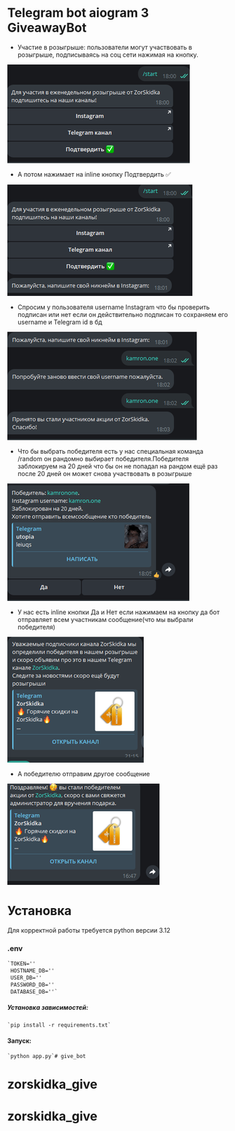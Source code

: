 # Telegram bot aiogram 3 GiveawayBot
* Участие в розыгрыше: пользователи могут участвовать в розыгрыше, подписываясь на соц сети нажимая на кнопку.

![img.png](img.png)

* А потом нажимает на inline кнопку Подтвердить ✅

![img_1.png](img_1.png)
  
* Спросим у пользователя username Instagram что бы проверить подписан или нет если он действительно подписан то сохраняем его username и Telegram id в бд

![img_2.png](img_2.png)
  
* Что бы выбрать победителя есть у нас специальная команда /random он рандомно выбирает победителя.Победителя заблокируем на 20 дней что бы он не попадал на рандом ещё раз после 20 дней он может снова участвовать в розыгрыше
  
![img_3.png](img_3.png)
  
* У нас есть inline кнопки Да и Нет если нажимаем на кнопку да бот отправляет всем участникам сообщение(что мы выбрали победителя)
  
![img_4.png](img_4.png)
  
* А победителю отправим другое сообщение
  
![img_5.png](img_5.png)

# Установка
Для корректной работы требуется python версии 3.12

###   .env

    `TOKEN=''
     HOSTNAME_DB=''
     USER_DB=''
     PASSWORD_DB=''
     DATABASE_DB=''`
##### Установка зависимостей:

    `pip install -r requirements.txt`

#### Запуск:

    `python app.py`# give_bot

# zorskidka_give
# zorskidka_give
